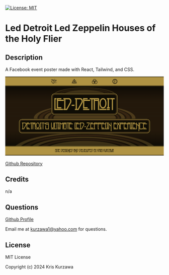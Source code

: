 [![License: MIT](https://img.shields.io/badge/License-MIT-yellow.svg)](https://opensource.org/licenses/MIT)
# Led Detroit Led Zeppelin Houses of the Holy Flier

## Description
A Facebook event poster made with React, Tailwind, and CSS.


![screenshot1](https://github.com/KKurzawa/led-detroit/blob/main/public/Screenshot1.png)

[Github Repository](https://github.com/KKurzawa/led-detroit)

## Credits

n/a

## Questions

[Github Profile](https://github.com/KKurzawa)

Email me at kurzawa1@yahoo.com for questions.

## License

MIT License

Copyright (c) 2024 Kris Kurzawa